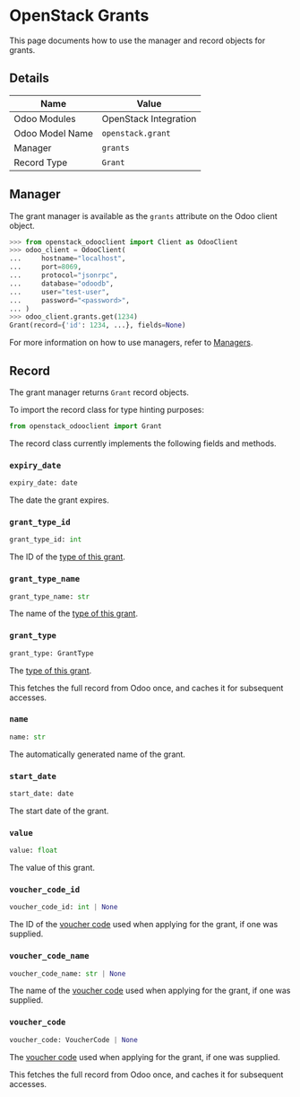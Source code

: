 # OpenStack Grants

This page documents how to use the manager and record objects
for grants.

## Details

| Name            | Value                 |
|-----------------|-----------------------|
| Odoo Modules    | OpenStack Integration |
| Odoo Model Name | `openstack.grant`     |
| Manager         | `grants`              |
| Record Type     | `Grant`               |

## Manager

The grant manager is available as the `grants`
attribute on the Odoo client object.

```python
>>> from openstack_odooclient import Client as OdooClient
>>> odoo_client = OdooClient(
...     hostname="localhost",
...     port=8069,
...     protocol="jsonrpc",
...     database="odoodb",
...     user="test-user",
...     password="<password>",
... )
>>> odoo_client.grants.get(1234)
Grant(record={'id': 1234, ...}, fields=None)
```

For more information on how to use managers, refer to [Managers](index.md).

## Record

The grant manager returns `Grant` record objects.

To import the record class for type hinting purposes:

```python
from openstack_odooclient import Grant
```

The record class currently implements the following fields and methods.

### `expiry_date`

```python
expiry_date: date
```

The date the grant expires.

### `grant_type_id`

```python
grant_type_id: int
```

The ID of the [type of this grant](#grant-type.md).

### `grant_type_name`

```python
grant_type_name: str
```

The name of the [type of this grant](#grant-type.md).

### `grant_type`

```python
grant_type: GrantType
```

The [type of this grant](#grant-type.md).

This fetches the full record from Odoo once,
and caches it for subsequent accesses.

### `name`

```python
name: str
```

The automatically generated name of the grant.

### `start_date`

```python
start_date: date
```

The start date of the grant.

### `value`

```python
value: float
```

The value of this grant.

### `voucher_code_id`

```python
voucher_code_id: int | None
```

The ID of the [voucher code](voucher-code.md) used when applying for the grant,
if one was supplied.

### `voucher_code_name`

```python
voucher_code_name: str | None
```

The name of the [voucher code](voucher-code.md) used when applying for the grant,
if one was supplied.

### `voucher_code`

```python
voucher_code: VoucherCode | None
```

The [voucher code](voucher-code.md) used when applying for the grant,
if one was supplied.

This fetches the full record from Odoo once,
and caches it for subsequent accesses.
